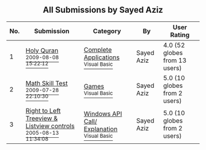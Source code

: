 ﻿<div align="center">

## All Submissions by Sayed Aziz

</div>

No.  | Submission | Category | By   | User Rating
---- | ---------- | -------- | ---- | -----------
1 | [Holy Quran<br /><sup>2009-08-08 15:22:12</sup>](https://github.com/Planet-Source-Code/sayed-aziz-holy-quran__1-72343) | [Complete Applications<br /><sup>Visual Basic</sup>](../ByCategory/complete-applications__1-27.md) | Sayed Aziz | 4.0 (52 globes from 13 users)
2 | [Math Skill Test<br /><sup>2009-07-28 22:10:30</sup>](https://github.com/Planet-Source-Code/sayed-aziz-math-skill-test__1-72322) | [Games<br /><sup>Visual Basic</sup>](../ByCategory/games__1-38.md) | Sayed Aziz | 5.0 (10 globes from 2 users)
3 | [Right to Left Treeview &amp; Listview controls<br /><sup>2005-08-13 11:34:08</sup>](https://github.com/Planet-Source-Code/sayed-aziz-right-to-left-treeview-amp-listview-controls__1-72376) | [Windows API Call/ Explanation<br /><sup>Visual Basic</sup>](../ByCategory/windows-api-call-explanation__1-39.md) | Sayed Aziz | 5.0 (10 globes from 2 users)
